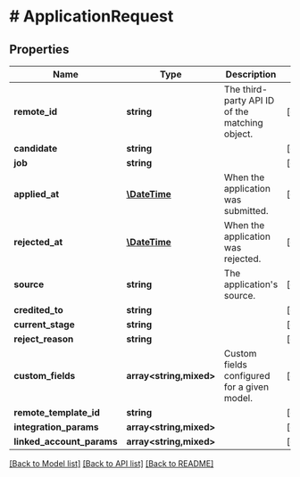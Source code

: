 # # ApplicationRequest

## Properties

Name | Type | Description | Notes
------------ | ------------- | ------------- | -------------
**remote_id** | **string** | The third-party API ID of the matching object. | [optional]
**candidate** | **string** |  | [optional]
**job** | **string** |  | [optional]
**applied_at** | [**\DateTime**](\DateTime.md) | When the application was submitted. | [optional]
**rejected_at** | [**\DateTime**](\DateTime.md) | When the application was rejected. | [optional]
**source** | **string** | The application&#39;s source. | [optional]
**credited_to** | **string** |  | [optional]
**current_stage** | **string** |  | [optional]
**reject_reason** | **string** |  | [optional]
**custom_fields** | **array<string,mixed>** | Custom fields configured for a given model. | [optional]
**remote_template_id** | **string** |  | [optional]
**integration_params** | **array<string,mixed>** |  | [optional]
**linked_account_params** | **array<string,mixed>** |  | [optional]

[[Back to Model list]](../../README.md#models) [[Back to API list]](../../README.md#endpoints) [[Back to README]](../../README.md)
